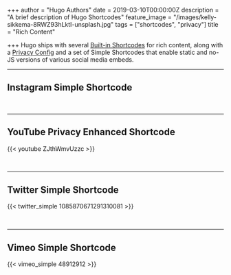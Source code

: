 +++
author = "Hugo Authors"
date = 2019-03-10T00:00:00Z
description = "A brief description of Hugo Shortcodes"
feature_image = "/images/kelly-sikkema-8RWZ93hLktI-unsplash.jpg"
tags = ["shortcodes", "privacy"]
title = "Rich Content"

+++
Hugo ships with several [Built-in Shortcodes](https://gohugo.io/content-management/shortcodes/#use-hugo-s-built-in-shortcodes) for rich content, along with a [Privacy Config](https://gohugo.io/about/hugo-and-gdpr/) and a set of Simple Shortcodes that enable static and no-JS versions of various social media embeds.
<!--more-->

***

## Instagram Simple Shortcode

<br>

***

## YouTube Privacy Enhanced Shortcode

{{< youtube ZJthWmvUzzc >}}

<br>

***

## Twitter Simple Shortcode

{{< twitter_simple 1085870671291310081 >}}

<br>

***

## Vimeo Simple Shortcode

{{< vimeo_simple 48912912 >}}